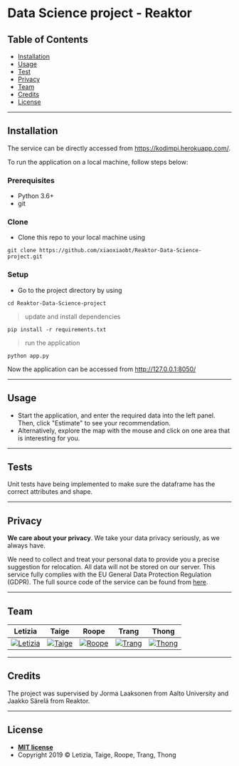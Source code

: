 # Data Science project - Reaktor

## Table of Contents

- [Installation](#installation)
- [Usage](#usage)
- [Test](#tests)
- [Privacy](#privacy)
- [Team](#team)
- [Credits](#credits)
- [License](#license)

---

## Installation

The service can be directly accessed from <https://kodimpi.herokuapp.com/>.

To run the application on a local machine, follow steps below:

### Prerequisites

- Python 3.6+
- git

### Clone

- Clone this repo to your local machine using

```shell
git clone https://github.com/xiaoxiaobt/Reaktor-Data-Science-project.git
```

### Setup

- Go to the project directory by using

```shell
cd Reaktor-Data-Science-project
```

> update and install dependencies

```shell
pip install -r requirements.txt
```

> run the application

```shell
python app.py
```

Now the application can be accessed from <http://127.0.0.1:8050/>

---

## Usage

- Start the application, and enter the required data into the left panel. Then, click "Estimate" to see your recommendation.
- Alternatively, explore the map with the mouse and click on one area that is interesting for you.

---

## Tests

Unit tests have being implemented to make sure the dataframe has the correct attributes and shape.

---

## Privacy

**We care about your privacy**. We take your data privacy seriously, as we always have.

We need to collect and treat your personal data to provide you a precise suggestion for relocation. All data will not be stored on our server.
This service fully complies with the EU General Data Protection Regulation (GDPR).
The full source code of the service can be found from [here](https://github.com/xiaoxiaobt/Reaktor-Data-Science-project).

---

## Team

| **Letizia** | **Taige** | **Roope** | **Trang** | **Thong** |
| :---: |:---:| :---:| :---:| :---:|
| [![Letizia](https://avatars1.githubusercontent.com/u/45148109?s=200&v=4)](https://github.com/letiziaia)    | [![Taige](https://avatars2.githubusercontent.com/u/16875716?s=200&v=4)](https://github.com/xiaoxiaobt) | [![Roope](https://avatars2.githubusercontent.com/u/43811718?s=200&v=4)](https://github.com/rooperuu)  |[![Trang](https://avatars3.githubusercontent.com/u/55182434?s=200&v=4)](https://github.com/trangmng) | [![Thong](https://avatars0.githubusercontent.com/u/32213097?s=200&v=4)](https://github.com/trananhthong)  |

---

## Credits

The project was supervised by Jorma Laaksonen from Aalto University and Jaakko Särelä from Reaktor.

---

## License

- **[MIT license](https://opensource.org/licenses/mit-license.php)**
- Copyright 2019 © Letizia, Taige, Roope, Trang, Thong

